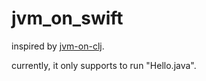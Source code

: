 # jvm_on_swift

inspired by [jvm-on-clj](https://github.com/rinx/jvm-on-clj).

currently, it only supports to run "Hello.java".

